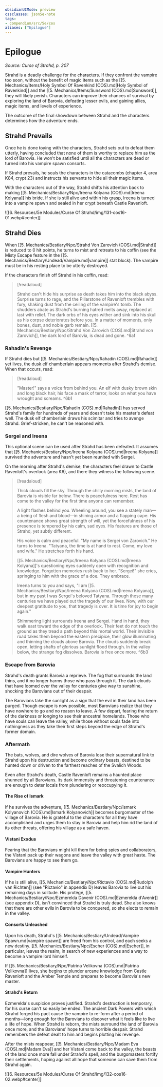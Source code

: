 ```yaml
---
obsidianUIMode: preview
cssclasses: json5e-note
tags:
- compendium/src/5e/cos
aliases: ["Epilogue"]
---
```

# Epilogue
*Source: Curse of Strahd, p. 207* 

Strahd is a deadly challenge for the characters. If they confront the vampire too soon, without the benefit of magic items such as the [[5. Mechanics/Items/Holy Symbol Of Ravenkind (COS).md\|Holy Symbol of Ravenkind]] and the [[5. Mechanics/Items/Sunsword (COS).md\|Sunsword]], they will likely perish. Characters can improve their chances of survival by exploring the land of Barovia, defeating lesser evils, and gaining allies, magic items, and levels of experience.

The outcome of the final showdown between Strahd and the characters determines how the adventure ends.

## Strahd Prevails

Once he is done toying with the characters, Strahd sets out to defeat them utterly, having concluded that none of them is worthy to replace him as the lord of Barovia. He won't be satisfied until all the characters are dead or turned into his vampire spawn consorts.

If Strahd prevails, he seals the characters in the catacombs (chapter 4, area K84, crypt 23) and instructs his servants to hide all their magic items.

With the characters out of the way, Strahd shifts his attention back to making [[5. Mechanics/Bestiary/Npc/Ireena Kolyana (COS).md\|Ireena Kolyana]] his bride. If she is still alive and within his grasp, Ireena is turned into a vampire spawn and sealed in her crypt beneath Castle Ravenloft.

![[6. Resources/5e Modules/Curse Of Strahd/img/131-cos16-01.webp#center]]

## Strahd Dies

When [[5. Mechanics/Bestiary/Npc/Strahd Von Zarovich (COS).md\|Strahd]] is reduced to 0 hit points, he turns to mist and retreats to his coffin (see the Misty Escape feature in the [[5. Mechanics/Bestiary/Undead/Vampire.md\|vampire]] stat block). The vampire must be in his resting place to be utterly destroyed.

If the characters finish off Strahd in his coffin, read:

> [!readaloud] 
> 
> Strahd can't hide his surprise as death takes him into the black abyss. Surprise turns to rage, and the Pillarstone of Ravenloft trembles with fury, shaking dust from the ceiling of the vampire's tomb. The shudders abate as Strahd's burning hatred melts away, replaced at last with relief. The dark orbs of his eyes wither and sink into his skull as his corpse deteriorates before you. In a matter of moments, only bones, dust, and noble garb remain. [[5. Mechanics/Bestiary/Npc/Strahd Von Zarovich (COS).md\|Strahd von Zarovich]], the dark lord of Barovia, is dead and gone.
^6af

### Rahadin's Revenge

If Strahd dies but [[5. Mechanics/Bestiary/Npc/Rahadin (COS).md\|Rahadin]] yet lives, the dusk elf chamberlain appears moments after Strahd's demise. When that occurs, read:

> [!readaloud] 
> 
> "Master!" says a voice from behind you. An elf with dusky brown skin and long black hair, his face a mask of terror, looks on what you have wrought and screams.
^6b1

[[5. Mechanics/Bestiary/Npc/Rahadin (COS).md\|Rahadin]] has served Strahd's family for hundreds of years and doesn't take his master's defeat well. The dusk elf chamberlain draws his scimitar and tries to avenge Strahd. Grief-stricken, he can't be reasoned with.

### Sergei and Ireena

This optional scene can be used after Strahd has been defeated. It assumes that [[5. Mechanics/Bestiary/Npc/Ireena Kolyana (COS).md\|Ireena Kolyana]] survived the adventure and hasn't yet been reunited with Sergei.

On the morning after Strahd's demise, the characters feel drawn to Castle Ravenloft's overlook (area K6), and there they witness the following scene.

> [!readaloud] 
> 
> Thick clouds fill the sky. Through the chilly morning mists, the land of Barovia is visible far below. There is peacefulness here. Rest has come to the valley for the first time anyone can remember.
> 
> A light flashes behind you. Wheeling around, you see a stately man—a being of flesh and blood—in shining armor and a flapping cape. His countenance shows great strength of will, yet the forcefulness of his presence is tempered by his calm, sad eyes. His features are those of Strahd, yet subtly different.
> 
> His voice is calm and peaceful. "My name is Sergei von Zarovich." He turns to Ireena. "Tatyana, the time is at hand to rest. Come, my love and wife." He stretches forth his hand.
> 
> [[5. Mechanics/Bestiary/Npc/Ireena Kolyana (COS).md\|Ireena Kolyana]]'s questioning eyes suddenly open with recognition and knowledge. Forgotten memories rush back to her. "Sergei!" she cries, springing to him with the grace of a doe. They embrace.
> 
> Ireena turns to you and says, "I am [[5. Mechanics/Bestiary/Npc/Ireena Kolyana (COS).md\|Ireena Kolyana]], but in my past I was Sergei's beloved Tatyana. Through these many centuries we have played out the tragedy of our lives. Now, with our deepest gratitude to you, that tragedy is over. It is time for joy to begin again."
> 
> Shimmering light surrounds Ireena and Sergei. Hand in hand, they walk east toward the edge of the overlook. Their feet do not touch the ground as they tread a path beyond this mortal world. Their invisible road takes them beyond the eastern precipice, their glow illuminating and thinning the clouds above Barovia. The clouds suddenly break open, letting shafts of glorious sunlight flood through. In the valley below, the strange fog dissolves. Barovia is free once more.
^6b3

### Escape from Barovia

Strahd's death grants Barovia a reprieve. The fog that surrounds the land thins, and it no longer harms those who pass through it. The dark clouds that have loomed over the valley for centuries give way to sunshine, shocking the Barovians out of their despair.

The Barovians take the sunlight as a sign that the evil in their land has been purged. Though escape is now possible, most Barovians realize that they have nowhere to go and no reason to leave. A few depart, fearing the return of the darkness or longing to see their ancestral homelands. Those who have souls can leave the valley, while those without souls fade into nothingness as they take their first steps beyond the edge of Strahd's former domain.

### Aftermath

The bats, wolves, and dire wolves of Barovia lose their supernatural link to Strahd upon his destruction and become ordinary beasts, destined to be hunted down or driven to the farthest reaches of the Svalich Woods.

Even after Strahd's death, Castle Ravenloft remains a haunted place shunned by all Barovians. Its dark immensity and threatening countenance are enough to deter locals from plundering or reoccupying it.

#### The Rise of Ismark

If he survives the adventure, [[5. Mechanics/Bestiary/Npc/Ismark Kolyanovich (COS).md\|Ismark Kolyanovich]] becomes burgomaster of the village of Barovia. He is grateful to the characters for all they have accomplished and urges them to stay in Barovia and help him rid the land of its other threats, offering his village as a safe haven.

#### Vistani Exodus

Fearing that the Barovians might kill them for being spies and collaborators, the Vistani pack up their wagons and leave the valley with great haste. The Barovians are happy to see them go.

#### Vampire Hunters

If he is still alive, [[5. Mechanics/Bestiary/Npc/Rictavio (COS).md\|Rudolph van Richten]] (see "Rictavio" in appendix D) leaves Barovia to live out his remaining days in solitude. His protégé, [[5. Mechanics/Bestiary/Npc/Ezmerelda Davenir (COS).md\|Ezmerelda d'Avenir]] (see appendix D), isn't convinced that Strahd is truly dead. She also knows that there are other evils in Barovia to be conquered, so she elects to remain in the valley.

#### Consorts Unleashed

Upon his death, Strahd's [[5. Mechanics/Bestiary/Undead/Vampire Spawn.md\|vampire spawn]] are freed from his control, and each seeks a new destiny. [[5. Mechanics/Bestiary/Npc/Escher (COS).md\|Escher]], in particular, leaves the realm, in search of new experiences and a way to become a vampire lord himself.

If [[5. Mechanics/Bestiary/Npc/Patrina Velikovna (COS).md\|Patrina Velikovna]] lives, she begins to plunder arcane knowledge from Castle Ravenloft and the Amber Temple and prepares to become Barovia's new master.

#### Strahd's Return

Ezmerelda's suspicion proves justified. Strahd's destruction is temporary, for his curse can't so easily be ended. The ancient Dark Powers with which Strahd forged his pact cause the vampire to re-form after a period of months—long enough for the Barovians to discover what it feels like to live a life of hope. When Strahd is reborn, the mists surround the land of Barovia once more, and the Barovians' hope turns to horrible despair. Strahd remembers the defeat dealt to him and begins plotting his revenge.

After the mists reappear, [[5. Mechanics/Bestiary/Npc/Madam Eva (COS).md\|Madam Eva]] and her Vistani come back to the valley, the beasts of the land once more fall under Strahd's spell, and the burgomasters fortify their settlements, hoping against all hope that someone can save them from Strahd again.

![[6. Resources/5e Modules/Curse Of Strahd/img/132-cos16-02.webp#center]]